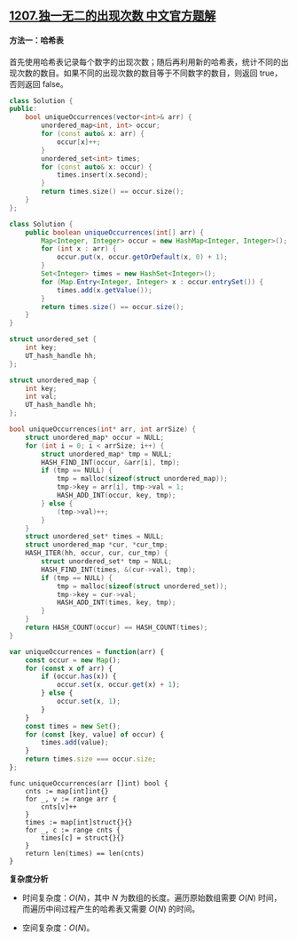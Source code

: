 ## [1207.独一无二的出现次数 中文官方题解](https://leetcode.cn/problems/unique-number-of-occurrences/solutions/100000/du-yi-wu-er-de-chu-xian-ci-shu-by-leetcode-solutio)
#### 方法一：哈希表

首先使用哈希表记录每个数字的出现次数；随后再利用新的哈希表，统计不同的出现次数的数目。如果不同的出现次数的数目等于不同数字的数目，则返回 $\text{true}$，否则返回 $\text{false}$。

```C++ [sol1-C++]
class Solution {
public:
    bool uniqueOccurrences(vector<int>& arr) {
        unordered_map<int, int> occur;
        for (const auto& x: arr) {
            occur[x]++;
        }
        unordered_set<int> times;
        for (const auto& x: occur) {
            times.insert(x.second);
        }
        return times.size() == occur.size();
    }
};
```

```Java [sol1-Java]
class Solution {
    public boolean uniqueOccurrences(int[] arr) {
        Map<Integer, Integer> occur = new HashMap<Integer, Integer>();
        for (int x : arr) {
            occur.put(x, occur.getOrDefault(x, 0) + 1);
        }
        Set<Integer> times = new HashSet<Integer>();
        for (Map.Entry<Integer, Integer> x : occur.entrySet()) {
            times.add(x.getValue());
        }
        return times.size() == occur.size();
    }
}
```

```C [sol1-C]
struct unordered_set {
    int key;
    UT_hash_handle hh;
};

struct unordered_map {
    int key;
    int val;
    UT_hash_handle hh;
};

bool uniqueOccurrences(int* arr, int arrSize) {
    struct unordered_map* occur = NULL;
    for (int i = 0; i < arrSize; i++) {
        struct unordered_map* tmp = NULL;
        HASH_FIND_INT(occur, &arr[i], tmp);
        if (tmp == NULL) {
            tmp = malloc(sizeof(struct unordered_map));
            tmp->key = arr[i], tmp->val = 1;
            HASH_ADD_INT(occur, key, tmp);
        } else {
            (tmp->val)++;
        }
    }
    struct unordered_set* times = NULL;
    struct unordered_map *cur, *cur_tmp;
    HASH_ITER(hh, occur, cur, cur_tmp) {
        struct unordered_set* tmp = NULL;
        HASH_FIND_INT(times, &(cur->val), tmp);
        if (tmp == NULL) {
            tmp = malloc(sizeof(struct unordered_set));
            tmp->key = cur->val;
            HASH_ADD_INT(times, key, tmp);
        }
    }
    return HASH_COUNT(occur) == HASH_COUNT(times);
}
```

```JavaScript [sol1-JavaScript]
var uniqueOccurrences = function(arr) {
    const occur = new Map();
    for (const x of arr) {
        if (occur.has(x)) {
            occur.set(x, occur.get(x) + 1);
        } else {
            occur.set(x, 1);
        }
    }
    const times = new Set();
    for (const [key, value] of occur) {
        times.add(value);
    }
    return times.size === occur.size;
};
```

```Golang [sol1-Golang]
func uniqueOccurrences(arr []int) bool {
    cnts := map[int]int{}
    for _, v := range arr {
        cnts[v]++
    }
    times := map[int]struct{}{}
    for _, c := range cnts {
        times[c] = struct{}{}
    }
    return len(times) == len(cnts)
}
```

**复杂度分析**

- 时间复杂度：$O(N)$，其中 $N$ 为数组的长度。遍历原始数组需要 $O(N)$ 时间，而遍历中间过程产生的哈希表又需要 $O(N)$ 的时间。

- 空间复杂度：$O(N)$。